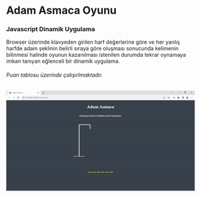 <h1> Adam Asmaca Oyunu</h1>

<h3>Javascript Dinamik Uygulama</h3>

<p>Browser üzerinde klavyeden girilen harf değerlerine göre ve her yanlış harfde adam şeklinin
    belirli sıraya göre oluşması sonucunda kelimenin bilinmesi halinde oyunun kazanılması istenilen
    durumda tekrar oynamaya imkan tanıyan eğlenceli bir dinamik uygulama.
</p>
<h6>Puan tablosu üzerinde çalışırlmaktadır.</h6>

<img src="./adamasmaca.gif" alt="">
